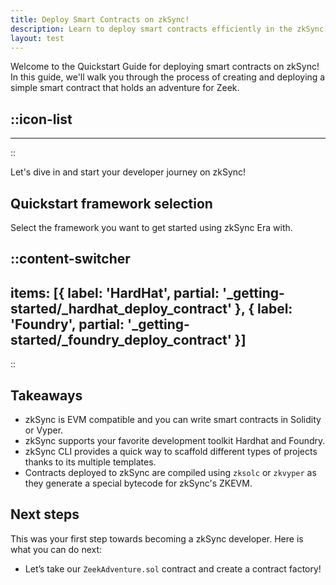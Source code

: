 ```yaml
---
title: Deploy Smart Contracts on zkSync!
description: Learn to deploy smart contracts efficiently in the zkSync environment.
layout: test
---
```


Welcome to the Quickstart Guide for deploying smart contracts on zkSync! In this guide, we'll walk you through the process of creating and deploying a simple smart contract that holds an adventure for Zeek.

::icon-list
---
---
::

Let's dive in and start your developer journey on zkSync!

## Quickstart framework selection

Select the framework you want to get started using zkSync Era with.

::content-switcher
---
items: [{
  label: 'HardHat',
  partial: '_getting-started/_hardhat_deploy_contract'
}, {
  label: 'Foundry',
  partial: '_getting-started/_foundry_deploy_contract'
}]
---
::


## Takeaways

- zkSync is EVM compatible and you can write smart contracts in Solidity or Vyper.
- zkSync supports your favorite development toolkit Hardhat and Foundry.
- zkSync CLI provides a quick way to scaffold different types of projects thanks to its multiple templates.
- Contracts deployed to zkSync are compiled using `zksolc` or `zkvyper` as they generate a special bytecode for zkSync's ZKEVM.

## Next steps

This was your first step towards becoming a zkSync developer. Here is what you can do next:

- Let’s take our `ZeekAdventure.sol` contract and create a contract factory!
